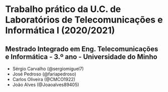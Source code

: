 # Trabalho prático da U.C. de Laboratórios de Telecomunicações e Informática I (2020/2021)

## Mestrado Integrado em Eng. Telecomunicações e Informática - 3.º ano - Universidade do Minho

- Sérgio Carvalho (@sergiomiguel7)
- José Pedroso (@fariapedroso)
- Carlos Oliveira (@CMCO1922)
- João Alves (@Joaoalves89405)

